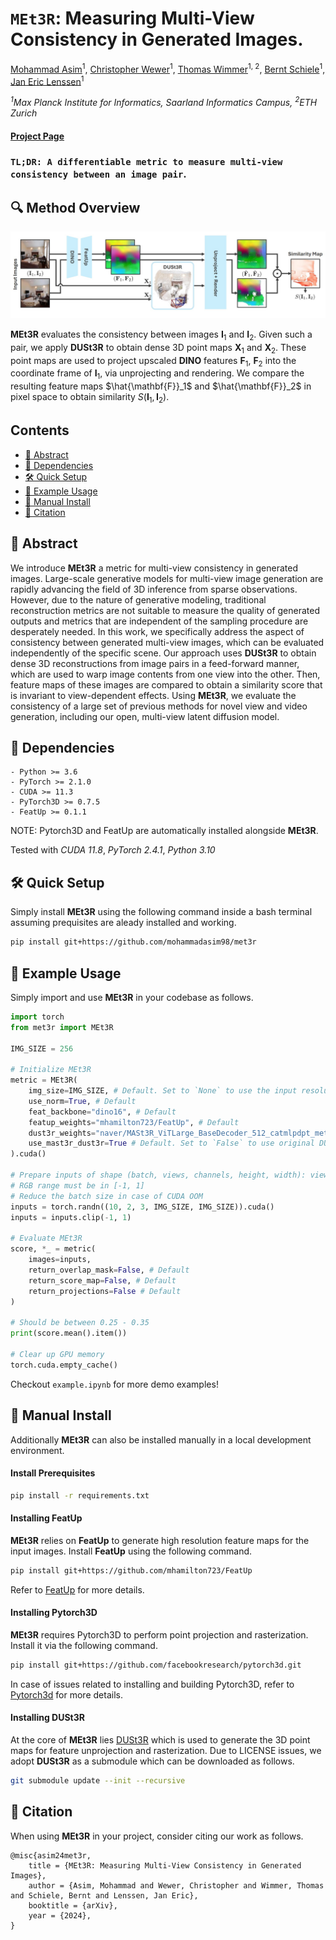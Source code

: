 
# `MEt3R`: Measuring Multi-View Consistency in Generated Images.
<a href="https://mohammadasim98.github.io">Mohammad Asim</a><sup>1</sup>, <a href="https://geometric-rl.mpi-inf.mpg.de/people/Wewer.html">Christopher Wewer</a><sup>1</sup>, <a href="https://wimmerth.github.io">Thomas Wimmer</a><sup>1, 2</sup>, <a href="https://www.mpi-inf.mpg.de/departments/computer-vision-and-machine-learning/people/bernt-schiele/">Bernt Schiele</a><sup>1</sup>,  <a href="https://geometric-rl.mpi-inf.mpg.de/people/lenssen.html">Jan Eric Lenssen</a><sup>1</sup>

*<sup>1</sup>Max Planck Institute for Informatics, Saarland Informatics Campus, <sup>2</sup>ETH Zurich*

<h4 align="left">
<a href="https://geometric-rl.mpi-inf.mpg.de/met3r/">Project Page</a>
</h4>

### `TL;DR: A differentiable metric to measure multi-view consistency between an image pair`. 

## 🔍 Method Overview 
<div align="center">
  <img src="assets/method_overview.jpg" width="800"/>
</div>

**MEt3R** evaluates the consistency between images $\mathbf{I}_1$ and $\mathbf{I}_2$. Given such a pair, we apply **DUSt3R** to obtain dense 3D point maps $\mathbf{X}_1$ and $\mathbf{X}_2$. These point maps are used to project upscaled **DINO** features $\mathbf{F}_1$, $\mathbf{F}_2$ into the coordinate frame of $\mathbf{I}_1$, via unprojecting and rendering. We compare the resulting feature maps $\hat{\mathbf{F}}_1$ and $\hat{\mathbf{F}}_2$ in pixel space to obtain similarity $S(\mathbf{I}_1,\mathbf{I}_2)$.

## Contents
- [📓 Abstract](#-abstract)
- [📌 Dependencies](#-dependencies)
- [🛠️ Quick Setup](#️-quick-setup)
- [📣 Example Usage](#-example-usage)
- [👷 Manual Install](#-manual-install)
- [📘 Citation](#-citation)

## 📓 Abstract
We introduce **MEt3R** a metric for multi-view consistency in generated images. Large-scale generative models for multi-view image generation are rapidly advancing the field of 3D inference from sparse observations. However, due to the nature of generative modeling, traditional reconstruction metrics are not suitable to measure the quality of generated outputs and metrics that are independent of the sampling procedure are desperately needed. In this work, we specifically address the aspect of consistency between generated multi-view images, which can be evaluated independently of the specific scene. Our approach uses **DUSt3R** to obtain dense 3D reconstructions from image pairs in a feed-forward manner, which are used to warp image contents from one view into the other. Then, feature maps of these images are compared to obtain a similarity score that is invariant to view-dependent effects. Using **MEt3R**, we evaluate the consistency of a large set of previous methods for novel view and video generation, including our open, multi-view latent diffusion model.



## 📌 Dependencies

    - Python >= 3.6
    - PyTorch >= 2.1.0
    - CUDA >= 11.3
    - PyTorch3D >= 0.7.5
    - FeatUp >= 0.1.1

NOTE: Pytorch3D and FeatUp are automatically installed alongside **MEt3R**.

Tested with *CUDA 11.8*, *PyTorch 2.4.1*, *Python 3.10*

## 🛠️ Quick Setup
Simply install **MEt3R** using the following command inside a bash terminal assuming prequisites are aleady installed and working.
```bash
pip install git+https://github.com/mohammadasim98/met3r
```


## 📣 Example Usage

Simply import and use **MEt3R** in your codebase as follows.

```python
import torch
from met3r import MEt3R

IMG_SIZE = 256

# Initialize MEt3R
metric = MEt3R(
    img_size=IMG_SIZE, # Default. Set to `None` to use the input resolution on the fly!
    use_norm=True, # Default 
    feat_backbone="dino16", # Default 
    featup_weights="mhamilton723/FeatUp", # Default 
    dust3r_weights="naver/MASt3R_ViTLarge_BaseDecoder_512_catmlpdpt_metric", # Default
    use_mast3r_dust3r=True # Default. Set to `False` to use original DUSt3R. Make sure to also set the correct weights from huggingface.
).cuda()

# Prepare inputs of shape (batch, views, channels, height, width): views must be 2
# RGB range must be in [-1, 1]
# Reduce the batch size in case of CUDA OOM
inputs = torch.randn((10, 2, 3, IMG_SIZE, IMG_SIZE)).cuda()
inputs = inputs.clip(-1, 1)

# Evaluate MEt3R
score, *_ = metric(
    images=inputs, 
    return_overlap_mask=False, # Default 
    return_score_map=False, # Default 
    return_projections=False # Default 
)

# Should be between 0.25 - 0.35
print(score.mean().item())

# Clear up GPU memory
torch.cuda.empty_cache()
```

Checkout ```example.ipynb``` for more demo examples!

## 👷 Manual Install

Additionally **MEt3R** can also be installed manually in a local development environment. 
#### Install Prerequisites
```bash
pip install -r requirements.txt
```
#### Installing **FeatUp**
**MEt3R** relies on **FeatUp** to generate high resolution feature maps for the input images. Install **FeatUp** using the following command. 

```bash
pip install git+https://github.com/mhamilton723/FeatUp
```
Refer to [FeatUp](https://github.com/mhamilton723/FeatUp) for more details.

#### Installing **Pytorch3D**
**MEt3R** requires Pytorch3D to perform point projection and rasterization. Install it via the following command.  
```bash 
pip install git+https://github.com/facebookresearch/pytorch3d.git
```
In case of issues related to installing and building Pytorch3D, refer to [Pytorch3d](https://github.com/facebookresearch/pytorch3d/blob/main/INSTALL.md) for more details. 

#### Installing **DUSt3R**
At the core of **MEt3R** lies [DUSt3R](https://github.com/naver/dust3r) which is used to generate the 3D point maps for feature unprojection and rasterization. Due to LICENSE issues, we adopt **DUSt3R** as a submodule which can be downloaded as follows.
```bash
git submodule update --init --recursive
```


## 📘 Citation
When using **MEt3R** in your project, consider citing our work as follows.
<section class="section" id="BibTeX">
  <div class="container is-max-desktop content">
    <pre><code>@misc{asim24met3r,
    title = {MEt3R: Measuring Multi-View Consistency in Generated Images},
    author = {Asim, Mohammad and Wewer, Christopher and Wimmer, Thomas and Schiele, Bernt and Lenssen, Jan Eric},
    booktitle = {arXiv},
    year = {2024},
}</code></pre>
  </div>
</section>
